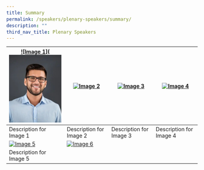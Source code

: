 ```yaml
---
title: Summary
permalink: /speakers/plenary-speakers/summary/
description: ""
third_nav_title: Plenary Speakers
---
```

| [![Image 1](![](/images/my-passport-photo%201.png)](/speakers/plenary-speakers/speaker-1/) | [![Image 2](image2.png)](/speakers/plenary-speakers/speaker-2) | [![Image 3](image3.png)](/speakers/plenary-speakers/speaker-1/) | [![Image 4](image4.png)](/speakers/plenary-speakers/speaker-2/) |
| --- | --- | --- | --- |
| Description for Image 1 | Description for Image 2 | Description for Image 3 | Description for Image 4 |
| [![Image 5](image5.png)](link5) | [![Image 6](image6.png)](link6) || |
| Description for Image 5 | | |  |